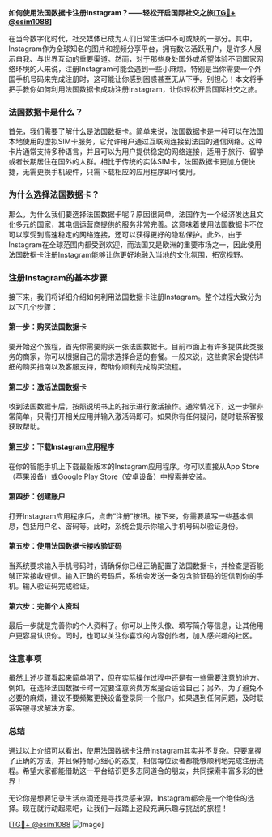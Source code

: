 **如何使用法国数据卡注册Instagram？——轻松开启国际社交之旅[[TG💪+ @esim1088](https://t.me/s/esim1088)]**

在当今数字化时代，社交媒体已成为人们日常生活中不可或缺的一部分。其中，Instagram作为全球知名的图片和视频分享平台，拥有数亿活跃用户，是许多人展示自我、与世界互动的重要渠道。然而，对于那些身处国外或希望体验不同国家网络环境的人来说，注册Instagram可能会遇到一些小麻烦。特别是当你需要一个外国手机号码来完成注册时，这可能让你感到困惑甚至无从下手。别担心！本文将手把手教你如何利用法国数据卡成功注册Instagram，让你轻松开启国际社交之旅。

### 法国数据卡是什么？

首先，我们需要了解什么是法国数据卡。简单来说，法国数据卡是一种可以在法国本地使用的虚拟SIM卡服务，它允许用户通过互联网连接到法国的通信网络。这种卡片通常支持多种语言，并且可以为用户提供稳定的网络连接，适用于旅行、留学或者长期居住在国外的人群。相比于传统的实体SIM卡，法国数据卡更加方便快捷，无需更换手机硬件，只需下载相应的应用程序即可使用。

### 为什么选择法国数据卡？

那么，为什么我们要选择法国数据卡呢？原因很简单，法国作为一个经济发达且文化多元的国家，其电信运营商提供的服务非常完善。这意味着使用法国数据卡不仅可以享受到高速稳定的网络连接，还可以获得更好的隐私保护。此外，由于Instagram在全球范围内都受到欢迎，而法国又是欧洲的重要市场之一，因此使用法国数据卡注册Instagram能够让你更好地融入当地的文化氛围，拓宽视野。

### 注册Instagram的基本步骤

接下来，我们将详细介绍如何利用法国数据卡注册Instagram。整个过程大致分为以下几个步骤：

#### 第一步：购买法国数据卡
要开始这个旅程，首先你需要购买一张法国数据卡。目前市面上有许多提供此类服务的商家，你可以根据自己的需求选择合适的套餐。一般来说，这些商家会提供详细的购买指南以及客服支持，帮助你顺利完成购买流程。

#### 第二步：激活法国数据卡
收到法国数据卡后，按照说明书上的指示进行激活操作。通常情况下，这一步骤非常简单，只需打开相关应用并输入激活码即可。如果你有任何疑问，随时联系客服获取帮助。

#### 第三步：下载Instagram应用程序
在你的智能手机上下载最新版本的Instagram应用程序。你可以直接从App Store（苹果设备）或Google Play Store（安卓设备）中搜索并安装。

#### 第四步：创建账户
打开Instagram应用程序后，点击“注册”按钮。接下来，你需要填写一些基本信息，包括用户名、密码等。此时，系统会提示你输入手机号码以验证身份。

#### 第五步：使用法国数据卡接收验证码
当系统要求输入手机号码时，请确保你已经正确配置了法国数据卡，并检查是否能够正常接收短信。输入正确的号码后，系统会发送一条包含验证码的短信到你的手机。输入验证码完成验证。

#### 第六步：完善个人资料
最后一步就是完善你的个人资料了。你可以上传头像、填写简介等信息，让其他用户更容易认识你。同时，也可以关注你喜欢的内容创作者，加入感兴趣的社区。

### 注意事项

虽然上述步骤看起来简单明了，但在实际操作过程中还是有一些需要注意的地方。例如，在选择法国数据卡时一定要注意资费方案是否适合自己；另外，为了避免不必要的麻烦，建议不要频繁更换设备登录同一个账户。如果遇到任何问题，及时联系客服寻求解决方案。

### 总结

通过以上介绍可以看出，使用法国数据卡注册Instagram其实并不复杂。只要掌握了正确的方法，并且保持耐心细心的态度，相信每位读者都能够顺利地完成注册流程。希望大家都能借助这一平台结识更多志同道合的朋友，共同探索丰富多彩的世界！

无论你是想要记录生活点滴还是寻找灵感来源，Instagram都会是一个绝佳的选择。现在就行动起来吧，让我们一起踏上这段充满乐趣与挑战的旅程！

[[TG💪+ @esim1088](https://t.me/s/esim1088) ![Image](https://i.postimg.cc/4NQfJmqS/Snipaste-2025-05-13-00-14-12.png)]